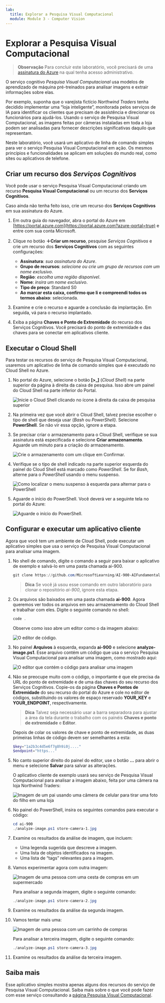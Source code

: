 ```yaml
---
lab:
  title: Explorar a Pesquisa Visual Computacional
  module: Module 3 - Computer Vision
---
```


# <a name="explore-computer-vision"></a>Explorar a Pesquisa Visual Computacional

> **Observação** Para concluir este laboratório, você precisará de uma [assinatura do Azure](https://azure.microsoft.com/free?azure-portal=true) na qual tenha acesso administrativo.

O serviço cognitivo *Pesquisa Visual Computacional* usa modelos de aprendizado de máquina pré-treinados para analisar imagens e extrair informações sobre elas.

Por exemplo, suponha que o varejista fictício *Northwind Traders* tenha decidido implementar uma “loja inteligente”, monitorada pelos serviços de IA para identificar os clientes que precisam de assistência e direcionar os funcionários para ajudá-los. Usando o serviço de Pesquisa Visual Computacional, as imagens feitas por câmeras instaladas em toda a loja podem ser analisadas para fornecer descrições significativas daquilo que representam.

Neste laboratório, você usará um aplicativo de linha de comando simples para ver o serviço Pesquisa Visual Computacional em ação. Os mesmos princípios e funcionalidades se aplicam em soluções do mundo real, como sites ou aplicativos de telefone.

## <a name="create-a-cognitive-services-resource"></a>Criar um recurso dos *Serviços Cognitivos*

Você pode usar o serviço Pesquisa Visual Computacional criando um recurso **Pesquisa Visual Computacional** ou um recurso dos **Serviços Cognitivos**.

Caso ainda não tenha feito isso, crie um recurso dos **Serviços Cognitivos** em sua assinatura do Azure.

1. Em outra guia do navegador, abra o portal do Azure em [https://portal.azure.com](https://portal.azure.com?azure-portal=true) e entre com sua conta Microsoft.

1. Clique no botão **&#65291;Criar um recurso**, pesquise *Serviços Cognitivos* e crie um recurso dos **Serviços Cognitivos** com as seguintes configurações:
    - **Assinatura**: *sua assinatura do Azure*.
    - **Grupo de recursos**: *selecione ou crie um grupo de recursos com um nome exclusivo*.
    - **Região**: *escolha uma região disponível*.
    - **Nome**: *insira um nome exclusivo*.
    - **Tipo de preço**: Standard S0
    - **Ao marcar esta caixa, confirmo que li e compreendi todos os termos abaixo**: selecionada.

1. Examine e crie o recurso e aguarde a conclusão da implantação. Em seguida, vá para o recurso implantado.

1. Exiba a página **Chaves e Ponto de Extremidade** do recurso dos Serviços Cognitivos. Você precisará do ponto de extremidade e das chaves para se conectar em aplicativos cliente.

## <a name="run-cloud-shell"></a>Executar o Cloud Shell

Para testar os recursos do serviço de Pesquisa Visual Computacional, usaremos um aplicativo de linha de comando simples que é executado no Cloud Shell no Azure.

1. No portal do Azure, selecione o botão **[>_]** (*Cloud Shell*) na parte superior da página à direita da caixa de pesquisa. Isso abre um painel do Cloud Shell na parte inferior do Portal.

    ![Inicie o Cloud Shell clicando no ícone à direita da caixa de pesquisa superior](media/analyze-images-computer-vision-service/powershell-portal-guide-1.png)

1. Na primeira vez que você abrir o Cloud Shell, talvez precise escolher o tipo de shell que deseja usar (*Bash* ou *PowerShell).* Selecione **PowerShell**. Se não vir essa opção, ignore a etapa.  

1. Se precisar criar o armazenamento para o Cloud Shell, verifique se sua assinatura está especificada e selecione **Criar armazenamento**. Aguarde um minuto para a criação do armazenamento.

    ![Crie o armazenamento com um clique em Confirmar.](media/analyze-images-computer-vision-service/powershell-portal-guide-2.png)

1. Verifique se o tipo de shell indicado na parte superior esquerda do painel do Cloud Shell está marcado como *PowerShell*. Se for *Bash*, alterne para o *PowerShell* usando o menu suspenso.

    ![Como localizar o menu suspenso à esquerda para alternar para o PowerShell](media/analyze-images-computer-vision-service/powershell-portal-guide-3.png)

1. Aguarde o início do PowerShell. Você deverá ver a seguinte tela no portal do Azure:  

    ![Aguarde o início do PowerShell.](media/analyze-images-computer-vision-service/powershell-prompt.png)

## <a name="configure-and-run-a-client-application"></a>Configurar e executar um aplicativo cliente

Agora que você tem um ambiente de Cloud Shell, pode executar um aplicativo simples que usa o serviço de Pesquisa Visual Computacional para analisar uma imagem.

1. No shell de comando, digite o comando a seguir para baixar o aplicativo de exemplo e salvá-lo em uma pasta chamada ai-900.

    ```PowerShell
    git clone https://github.com/MicrosoftLearning/AI-900-AIFundamentals ai-900
    ```

    > **Dica** Se você já usou esse comando em outro laboratório para clonar o repositório *ai-900*, ignore esta etapa.

1. Os arquivos são baixados em uma pasta chamada **ai-900**. Agora queremos ver todos os arquivos em seu armazenamento do Cloud Shell e trabalhar com eles. Digite o seguinte comando no shell:

    ```PowerShell
    code .
    ```

    Observe como isso abre um editor como o da imagem abaixo:

    ![O editor de código.](media/analyze-images-computer-vision-service/powershell-portal-guide-4.png)

1. No painel **Arquivos** à esquerda, expanda **ai-900** e selecione **analyze-image.ps1**. Esse arquivo contém um código que usa o serviço Pesquisa Visual Computacional para analisar uma imagem, como mostrado aqui:

    ![O editor que contém o código para analisar uma imagem](media/analyze-images-computer-vision-service/analyze-image-code.png)

1. Não se preocupe muito com o código, o importante é que ele precisa da URL do ponto de extremidade e de uma das chaves do seu recurso dos Serviços Cognitivos. Copie-os da página **Chaves e Pontos de Extremidade** do seu recurso do portal do Azure e cole no editor de códigos, substituindo os valores de espaço reservado **YOUR_KEY** e **YOUR_ENDPOINT**, respectivamente.

    > **Dica** Talvez seja necessário usar a barra separadora para ajustar a área da tela durante o trabalho com os painéis **Chaves e ponto de extremidade** e **Editor**.

    Depois de colar os valores de chave e ponto de extremidade, as duas primeiras linhas de código devem ser semelhantes a esta:

    ```PowerShell
    $key="1a2b3c4d5e6f7g8h9i0j...."    
    $endpoint="https..."
    ```

1. No canto superior direito do painel do editor, use o botão **…** para abrir o menu e selecione **Salvar** para salvar as alterações.

    O aplicativo cliente de exemplo usará seu serviço de Pesquisa Visual Computacional para analisar a imagem abaixo, feita por uma câmera na loja Northwind Traders:

    ![Imagem de um pai usando uma câmera de celular para tirar uma foto do filho em uma loja](media/analyze-images-computer-vision-service/store-camera-1.jpg)

1. No painel do PowerShell, insira os seguintes comandos para executar o código:

    ```PowerShell
    cd ai-900
    ./analyze-image.ps1 store-camera-1.jpg
    ```

1. Examine os resultados da análise de imagem, que incluem:
    - Uma legenda sugerida que descreve a imagem.
    - Uma lista de objetos identificados na imagem.
    - Uma lista de “tags” relevantes para a imagem.

1. Vamos experimentar agora com outra imagem:

    ![Imagem de uma pessoa com uma cesta de compras em um supermercado](media/analyze-images-computer-vision-service/store-camera-2.jpg)

    Para analisar a segunda imagem, digite o seguinte comando:

    ```PowerShell
    ./analyze-image.ps1 store-camera-2.jpg
    ```

1. Examine os resultados da análise da segunda imagem.

1. Vamos tentar mais uma:

    ![Imagem de uma pessoa com um carrinho de compras](media/analyze-images-computer-vision-service/store-camera-3.jpg)

    Para analisar a terceira imagem, digite o seguinte comando:

    ```PowerShell
    ./analyze-image.ps1 store-camera-3.jpg
    ```

1. Examine os resultados da análise da terceira imagem.

## <a name="learn-more"></a>Saiba mais

Esse aplicativo simples mostra apenas alguns dos recursos do serviço de Pesquisa Visual Computacional. Saiba mais sobre o que você pode fazer com esse serviço consultando a [página Pesquisa Visual Computacional](https://azure.microsoft.com/services/cognitive-services/computer-vision/).
